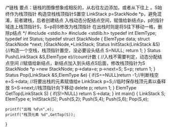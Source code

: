 /*链栈
要点：链栈的图像想象成相反的，从右往左边添加，或者从下往上 。S始终作为栈顶指针 
构造空栈栈顶指针S置空
LinkStack p=StackNode *p，避免混淆，前者建栈，后者创建结点
入栈动态分配结点空间，赋值给新结点p，p的指针域连上栈顶指针S，S=p将S修改为栈顶指针
在出栈时则是将S往下移动一格，删除p结点 
*/
#include <stdio.h> 
#include <stdlib.h>
typedef int ElemType;
typedef int Status;
typedef struct StackNode
{
	ElemType data;
	struct StackNode *next; 
 }StackNode,*LinkStack;
 Status InitStack(LinkStack &S)
 {//构造一个空栈，栈顶指针置空，没必要设头结点 
 	S=NULL;
 	return 1;
 }
 Status Push(LinkStack &S,ElemType e)//count计数 
 {
 	//入栈不需要判定，动态分配结点空间
 	//赋值给新结点，新结点加入到头结点S后面，修改栈顶指针为S
	 StackNode *p =new StackNode;
	 p->data=e;
	 p->next=S;
	 S=p;
	 return 1;
 }
 Status Pop(LinkStack &S,ElemType &e)
 {
 	if(S==NULL)return -1;//判断栈空 
 	e=S->data; //将要出栈的元素赋值给e 
 	LinkStack p=S;//临时保存栈顶元素以备释放 
 	S=S->next;//栈顶指针向下移动 
 	delete p;
 	return 1;
  }
 ElemType GetTop(LinkStack S)
 {
 	if(S!=NULL)
 		return S->data;
  } 
  int main()
  {
  	LinkStack S;
  	ElemType e;
  	InitStack(S);
  	Push(S,2);
  	Push(S,4);
  	Push(S,6);
  	Pop(S,e);
  	
  	printf("出栈 %d\n",e);
  	printf("栈顶元素 %d",GetTop(S));
  }
